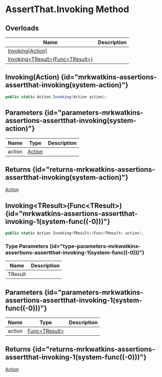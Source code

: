 # AssertThat.Invoking Method
## Overloads

| Name | Description |
| ---- | ----------- |
| [Invoking(Action)](MrKWatkins.Assertions.AssertThat.Invoking.md#mrkwatkins-assertions-assertthat-invoking(system-action)) |  |
| [Invoking&lt;TResult&gt;(Func&lt;TResult&gt;)](MrKWatkins.Assertions.AssertThat.Invoking.md#mrkwatkins-assertions-assertthat-invoking-1(system-func((-0)))) |  |

## Invoking(Action) {id="mrkwatkins-assertions-assertthat-invoking(system-action)"}

```c#
public static Action Invoking(Action action);
```

## Parameters {id="parameters-mrkwatkins-assertions-assertthat-invoking(system-action)"}

| Name | Type | Description |
| ---- | ---- | ----------- |
| action | [Action](https://learn.microsoft.com/en-gb/dotnet/api/System.Action) |  |

## Returns {id="returns-mrkwatkins-assertions-assertthat-invoking(system-action)"}

[Action](https://learn.microsoft.com/en-gb/dotnet/api/System.Action)
## Invoking&lt;TResult&gt;(Func&lt;TResult&gt;) {id="mrkwatkins-assertions-assertthat-invoking-1(system-func((-0)))"}

```c#
public static Action Invoking<TResult>(Func<TResult> action);
```

### Type Parameters {id="type-parameters-mrkwatkins-assertions-assertthat-invoking-1(system-func((-0)))"}

| Name | Description |
| ---- | ----------- |
| TResult |  |

## Parameters {id="parameters-mrkwatkins-assertions-assertthat-invoking-1(system-func((-0)))"}

| Name | Type | Description |
| ---- | ---- | ----------- |
| action | [Func&lt;TResult&gt;](https://learn.microsoft.com/en-gb/dotnet/api/System.Func-1) |  |

## Returns {id="returns-mrkwatkins-assertions-assertthat-invoking-1(system-func((-0)))"}

[Action](https://learn.microsoft.com/en-gb/dotnet/api/System.Action)
